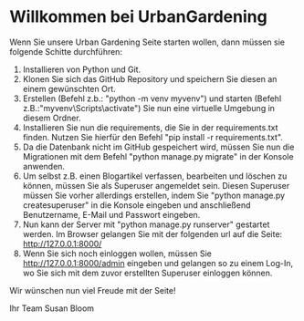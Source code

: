 # Willkommen bei UrbanGardening

Wenn Sie unsere Urban Gardening Seite starten wollen, dann müssen sie folgende Schitte durchführen:

1. Installieren von Python und Git.
2. Klonen Sie sich das GitHub Repository und speichern Sie diesen an einem gewünschten Ort.
3. Erstellen (Befehl z.b.: "python -m venv myvenv") und starten (Befehl z.B.:"myvenv\Scripts\activate") Sie nun eine virtuelle Umgebung in diesem Ordner.
4. Installieren Sie nun die requirements, die Sie in der requirements.txt finden. Nutzen Sie hierfür den Befehl "pip install -r requirements.txt".
5. Da die Datenbank nicht im GitHub gespeichert wird, müssen Sie nun die Migrationen mit dem Befehl "python manage.py migrate" in der Konsole anwenden. 
6. Um selbst z.B. einen Blogartikel verfassen, bearbeiten und löschen zu können, müssen Sie als Superuser angemeldet sein.
Diesen Superuser müssen Sie vorher allerdings erstellen, indem Sie "python manage.py createsuperuser" in die Konsole eingeben und anschließend
Benutzername, E-Mail und Passwort eingeben.
7. Nun kann der Server mit "python manage.py runserver" gestartet werden. Im Browser gelangen Sie mit der folgenden url auf die Seite: http://127.0.0.1:8000/
8. Wenn Sie sich noch einloggen wollen, müssen Sie http://127.0.0.1:8000/admin eingeben und gelangen so zu einem Log-In, wo Sie sich mit dem zuvor erstellten 
Superuser einloggen können.

Wir wünschen nun viel Freude mit der Seite!

Ihr Team Susan Bloom

